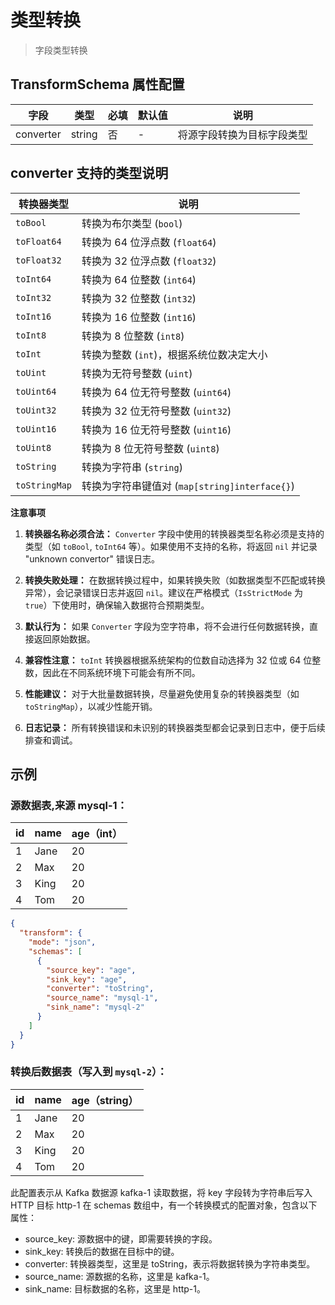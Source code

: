 类型转换
================
> 字段类型转换

## TransformSchema 属性配置
| 字段        | 类型     | 必填 | 默认值 | 说明            |
|-----------|--------|----|-----|---------------|
| converter | string | 否  | -   | 将源字段转换为目标字段类型 |

## converter 支持的类型说明

| 转换器类型         | 说明                                   |
|---------------|--------------------------------------|
| `toBool`      | 转换为布尔类型 (`bool`)                     |
| `toFloat64`   | 转换为 64 位浮点数 (`float64`)              |
| `toFloat32`   | 转换为 32 位浮点数 (`float32`)              |
| `toInt64`     | 转换为 64 位整数 (`int64`)                 |
| `toInt32`     | 转换为 32 位整数 (`int32`)                 |
| `toInt16`     | 转换为 16 位整数 (`int16`)                 |
| `toInt8`      | 转换为 8 位整数 (`int8`)                   |
| `toInt`       | 转换为整数 (`int`)，根据系统位数决定大小             |
| `toUint`      | 转换为无符号整数 (`uint`)                    |
| `toUint64`    | 转换为 64 位无符号整数 (`uint64`)             |
| `toUint32`    | 转换为 32 位无符号整数 (`uint32`)             |
| `toUint16`    | 转换为 16 位无符号整数 (`uint16`)             |
| `toUint8`     | 转换为 8 位无符号整数 (`uint8`)               |
| `toString`    | 转换为字符串 (`string`)                    |
| `toStringMap` | 转换为字符串键值对 (`map[string]interface{}`) |
**注意事项**
1. **转换器名称必须合法：**
   `Converter` 字段中使用的转换器类型名称必须是支持的类型（如 `toBool`, `toInt64` 等）。如果使用不支持的名称，将返回 `nil` 并记录 "unknown convertor" 错误日志。

2. **转换失败处理：**
   在数据转换过程中，如果转换失败（如数据类型不匹配或转换异常），会记录错误日志并返回 `nil`。建议在严格模式（`IsStrictMode` 为 `true`）下使用时，确保输入数据符合预期类型。

3. **默认行为：**
   如果 `Converter` 字段为空字符串，将不会进行任何数据转换，直接返回原始数据。

4. **兼容性注意：**
   `toInt` 转换器根据系统架构的位数自动选择为 32 位或 64 位整数，因此在不同系统环境下可能会有所不同。

5. **性能建议：**
   对于大批量数据转换，尽量避免使用复杂的转换器类型（如 `toStringMap`），以减少性能开销。

6. **日志记录：**
   所有转换错误和未识别的转换器类型都会记录到日志中，便于后续排查和调试。

## 示例
### 源数据表,来源 mysql-1：
| id | name | age（int） |
|----|------|----------|
| 1  | Jane | 20       |
| 2  | Max  | 20       |
| 3  | King | 20       |
| 4  | Tom  | 20       |

```json
{
  "transform": {
    "mode": "json",
    "schemas": [
      {
        "source_key": "age",
        "sink_key": "age",
        "converter": "toString",
        "source_name": "mysql-1",
        "sink_name": "mysql-2"
      }
    ]
  }
}
```
### 转换后数据表（写入到 `mysql-2`）：
| id | name | age（string） |
|----|------|-------------|
| 1  | Jane | 20          |
| 2  | Max  | 20          |
| 3  | King | 20          |
| 4  | Tom  | 20          |


此配置表示从 Kafka 数据源 kafka-1 读取数据，将 key 字段转为字符串后写入 HTTP 目标 http-1
在 schemas 数组中，有一个转换模式的配置对象，包含以下属性：
* source_key: 源数据中的键，即需要转换的字段。
* sink_key: 转换后的数据在目标中的键。
* converter: 转换器类型，这里是 toString，表示将数据转换为字符串类型。
* source_name: 源数据的名称，这里是 kafka-1。
* sink_name: 目标数据的名称，这里是 http-1。

